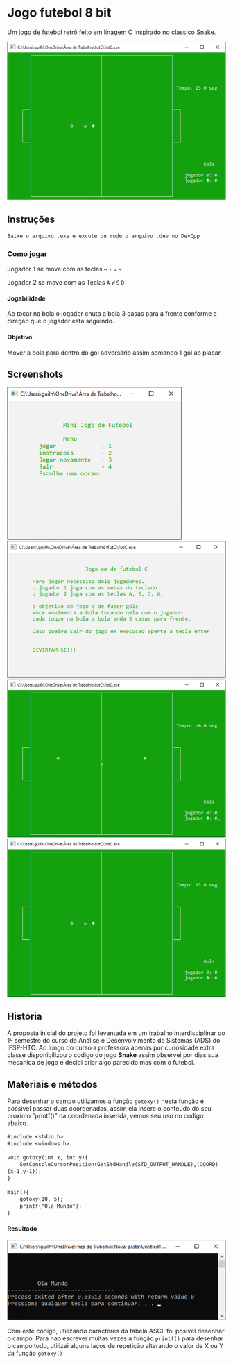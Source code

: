 # Jogo futebol 8 bit

Um jogo de futebol retrô feito em linagem C inspirado no classico Snake.






<div align="left">
  <img src="https://github.com/gui-celino/Jogo-Futebol-8-bit/blob/main/imagens-jogo/jogando.png"/>
</div>



## Instruções


```bash
Baixe o arquivo .exe e excute ou rode o arquivo .dev no DevCpp
```

### Como jogar

Jogador 1 se move com as teclas `←` `↑` `↓` `→` 

Jogador 2 se move com as Teclas `A` `W` `S` `D`


#### Jogabilidade

Ao tocar na bola o jogador chuta a bola 3 casas para a frente conforme a direção que o jogador esta seguindo.
#### Objetivo
Mover a bola para dentro do gol adversário assim somando 1 gol ao placar.





## Screenshots

<div align="left">
  <img src="https://github.com/gui-celino/Jogo-Futebol-8-bit/blob/main/imagens-jogo/tela-inicial.png"/>
</div>
<div align="left">
  <img src="https://github.com/gui-celino/Jogo-Futebol-8-bit/blob/main/imagens-jogo/instrucoes-jogo.png"/>
</div>

<div align="left">
  <img src="https://github.com/gui-celino/Jogo-Futebol-8-bit/blob/main/imagens-jogo/jogo-comecando.png"/>
</div>

<div align="left">
  <img src="https://github.com/gui-celino/Jogo-Futebol-8-bit/blob/main/imagens-jogo/jogando.png"/>
</div>

## História

A proposta inicial do projeto foi levantada em um 
trabalho interdisciplinar do 1º semestre do curso de 
Análise e Desenvolvimento de Sistemas (ADS) do 
IFSP-HTO. Ao longo do curso a professora apenas por curiosidade extra classe disponibilizou o codigo do jogo **Snake** assim observei por dias sua mecanica de jogo e decidi criar algo parecido mas com o futebol.


## Materiais e métodos

Para desenhar o campo utilizamos a função `gotoxy()` nesta função é possivel passar duas coordenadas, assim ela insere o conteudo do seu proximo "printf()" na coordenada inserida, vemos seu uso no codigo abaixo.

```
#include <stdio.h>
#include <windows.h>

void gotoxy(int x, int y){
    SetConsoleCursorPosition(GetStdHandle(STD_OUTPUT_HANDLE),(COORD){x-1,y-1});
}

main(){    
    gotoxy(10, 5);
    printf("Ola Mundo");
}
```
#### Resultado
<div align="left">
  <img src="https://github.com/gui-celino/Jogo-Futebol-8-bit/blob/main/imagens-jogo/codigo-gotoxy.png"/>
</div>

Com este código, utilizando caracteres da tabela ASCII foi posivel desenhar o campo.
Para nao escrever muitas vezes a função `printf()` para desenhar o campo todo, utilizei alguns laços de repetição alterando o valor de X ou Y da função `gotoxy()`



